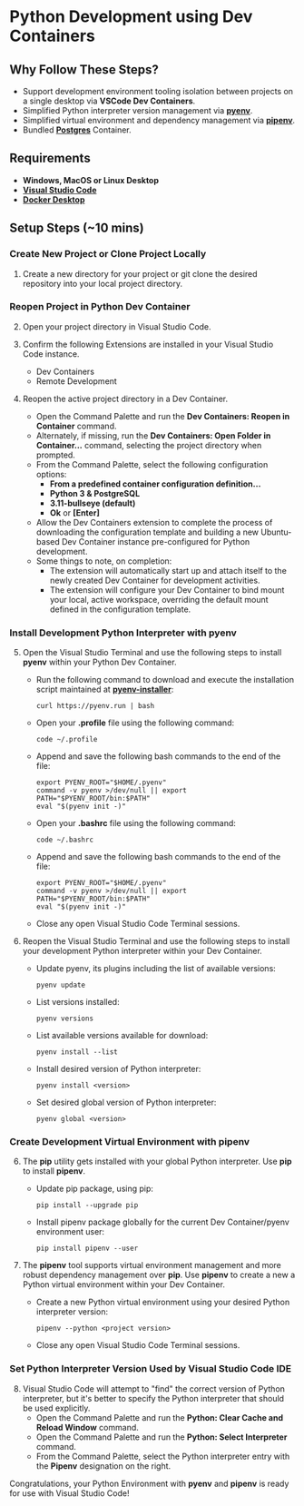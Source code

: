 # Python Development using Dev Containers
## Why Follow These Steps?
* Support development environment tooling isolation between projects on a single desktop via **VSCode Dev Containers**.
* Simplified Python interpreter version management via [**pyenv**](https://github.com/pyenv/pyenv).
* Simplified virtual environment and dependency management via [**pipenv**](https://github.com/pypa/pipenv).
* Bundled [**Postgres**](https://www.postgresql.org/) Container.

## Requirements
* **Windows, MacOS or Linux Desktop**
* [**Visual Studio Code**](https://code.visualstudio.com/)
* [**Docker Desktop**](https://www.docker.com/products/docker-desktop/)

## Setup Steps (~10 mins)
### Create New Project or Clone Project Locally
1. Create a new directory for your project or git clone the desired repository into your local project directory.  

### Reopen Project in Python Dev Container
2. Open your project directory in Visual Studio Code.

3. Confirm the following Extensions are installed in your Visual Studio Code instance.
    * Dev Containers
    * Remote Development

4. Reopen the active project directory in a Dev Container.
    * Open the Command Palette and run the **Dev Containers: Reopen in Container** command. 
    * Alternately, if missing, run the **Dev Containers: Open Folder in Container...** command, selecting the project directory when prompted.
    * From the Command Palette, select the following configuration options:
        * **From a predefined container configuration definition...**
        * **Python 3 & PostgreSQL** 
        * **3.11-bullseye (default)** 
        * **Ok** or **[Enter]**
    * Allow the Dev Containers extension to complete the process of downloading the configuration template and building a new Ubuntu-based Dev Container instance pre-configured for Python development.  
    * Some things to note, on completion:
        * The extension will automatically start up and attach itself to the newly created Dev Container for development activities. 
        * The extension will configure your Dev Container to bind mount your local, active workspace, overriding the default mount defined in the configuration template.

### Install Development Python Interpreter with pyenv
5. Open the Visual Studio Terminal and use the following steps to install **pyenv** within your Python Dev Container.
    * Run the following command to download and execute the installation script maintained at [**pyenv-installer**](https://github.com/pyenv/pyenv-installer/):
        ```
        curl https://pyenv.run | bash
        ```
    * Open your **.profile** file using the following command:
        ```
        code ~/.profile
        ```
    * Append and save the following bash commands to the end of the file:
        ```
        export PYENV_ROOT="$HOME/.pyenv"
        command -v pyenv >/dev/null || export PATH="$PYENV_ROOT/bin:$PATH"
        eval "$(pyenv init -)"
        ```
    * Open your **.bashrc** file using the following command:
        ```
        code ~/.bashrc
        ```
    * Append and save the following bash commands to the end of the file:
        ```
        export PYENV_ROOT="$HOME/.pyenv"
        command -v pyenv >/dev/null || export PATH="$PYENV_ROOT/bin:$PATH"
        eval "$(pyenv init -)"
        ```
    * Close any open Visual Studio Code Terminal sessions.

6. Reopen the Visual Studio Terminal and use the following steps to install your development Python interpreter within your Dev Container. 
    * Update pyenv, its plugins including the list of available versions:
        ```
        pyenv update
        ```
    * List versions installed:
        ```
        pyenv versions
        ```
    * List available versions available for download:
        ```
        pyenv install --list
        ```
    * Install desired version of Python interpreter:
        ```
        pyenv install <version>
        ```
    * Set desired global version of Python interpreter:
        ```
        pyenv global <version>
        ```

### Create Development Virtual Environment with pipenv
6. The **pip** utility gets installed with your global Python interpreter.  Use **pip** to install **pipenv**.
    * Update pip package, using pip:
        ```
        pip install --upgrade pip
        ```
    * Install pipenv package globally for the current Dev Container/pyenv environment user:
        ```
        pip install pipenv --user
        ```

7. The **pipenv** tool supports virtual environment management and more robust dependency management over **pip**.  Use **pipenv** to create a new a Python virtual environment within your Dev Container.
    * Create a new Python virtual environment using your desired Python interpreter version:
        ```
        pipenv --python <project version>
        ```
    * Close any open Visual Studio Code Terminal sessions.

### Set Python Interpreter Version Used by Visual Studio Code IDE
8. Visual Studio Code will attempt to "find" the correct version of Python interpreter, but it's better to specify the Python interpreter that should be used explicitly.
    * Open the Command Palette and run the **Python: Clear Cache and Reload Window** command.
    * Open the Command Palette and run the **Python: Select Interpreter** command.
    * From the Command Palette, select the Python interpreter entry with the **Pipenv** designation on the right.

Congratulations, your Python Environment with **pyenv** and **pipenv** is ready for use with Visual Studio Code!
